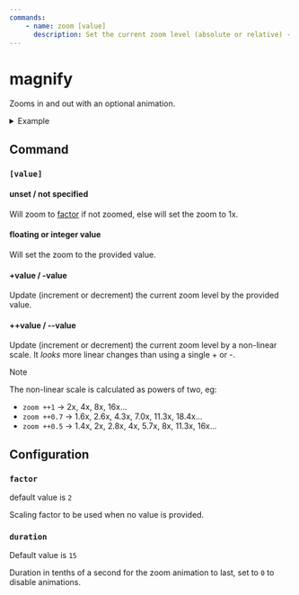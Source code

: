```yaml
---
commands:
    - name: zoom [value]
      description: Set the current zoom level (absolute or relative) - toggle zooming if no value is provided
---
```

# magnify

Zooms in and out with an optional animation.


<details>
    <summary>Example</summary>

```sh
pypr zoom  # sets zoom to `factor` (2 by default)
pypr zoom +1  # will set zoom to 3x
pypr zoom  # will set zoom to 1x
pypr zoom 1 # will (also) set zoom to 1x - effectively doing nothing
```

Sample `hyprland.conf`:

```sh
bind = $mainMod , Z, exec, pypr zoom ++0.5
bind = $mainMod SHIFT, Z, exec, pypr zoom
```

</details>

## Command

<CommandList :commands="$frontmatter.commands" />

### `[value]`

#### unset / not specified

Will zoom to [factor](#factor-optional) if not zoomed, else will set the zoom to 1x.

#### floating or integer value

Will set the zoom to the provided value.

#### +value / -value

Update (increment or decrement) the current zoom level by the provided value.

#### ++value / --value

Update (increment or decrement) the current zoom level by a non-linear scale.
It _looks_ more linear changes than using a single + or -.

> [!NOTE]
>
> The non-linear scale is calculated as powers of two, eg:
>
> - `zoom ++1` → 2x, 4x, 8x, 16x...
> - `zoom ++0.7` → 1.6x, 2.6x, 4.3x, 7.0x, 11.3x, 18.4x...
> - `zoom ++0.5` → 1.4x, 2x, 2.8x, 4x, 5.7x, 8x, 11.3x, 16x...

## Configuration

### `factor`

default value is `2`

Scaling factor to be used when no value is provided.

### `duration`

Default value is `15`

Duration in tenths of a second for the zoom animation to last, set to `0` to disable animations.
